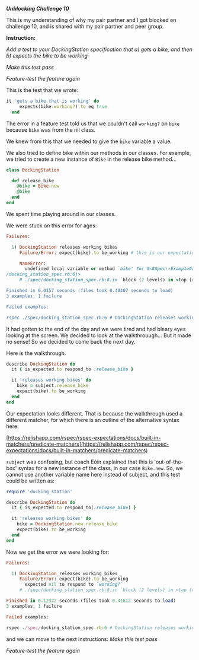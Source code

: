 ***Unblocking Challenge 10***

This is my understanding of why my pair partner and I got blocked on challenge 10, and is shared with my pair partner and peer group. 

**Instruction:**

*Add a test to your DockingStation specification that a) gets a bike, and then b) expects the bike to be working*

*Make this test pass*

*Feature-test the feature again*

This is the test that we wrote: 

```ruby
it 'gets a bike that is working' do
     expects(bike.working?).to eq true
  end
```

The error in a feature test told us that we couldn't call `working?` on `bike` because `bike` was from the nil class. 

We knew from this that we needed to give the `bike` variable a value. 

We also tried to define bike within our methods in our classes. For example, we tried to create a new instance of `Bike` in the release bike method...

```ruby
class DockingStation

  def release_bike
    @bike = Bike.new
    @bike
  end
end
```

We spent time playing around in our classes. 

We were stuck on this error for ages: 

```ruby
Failures:

  1) DockingStation releases working bikes
     Failure/Error: expect(bike).to be_working # this is our expectation.

     NameError:
       undefined local variable or method `bike' for #<RSpec::ExampleGroups::DockingStation "releases working bikes" (./spec
/docking_station_spec.rb:6)>
     # ./spec/docking_station_spec.rb:8:in `block (2 levels) in <top (required)>'

Finished in 0.0157 seconds (files took 0.40407 seconds to load)
3 examples, 1 failure

Failed examples:

rspec ./spec/docking_station_spec.rb:6 # DockingStation releases working bikes
```

It had gotten to the end of the day and we were tired and had bleary eyes looking at the screen. We decided to look at the walkthrouugh... But it made no sense! So we decided to come back the next day. 

Here is the walkthrough. 

```ruby
describe DockingStation do
  it { is_expected.to respond_to :release_bike }

  it 'releases working bikes' do
    bike = subject.release_bike
    expect(bike).to be_working
  end
end
```

Our expectation looks different. That is because the walkthrough used a different matcher, for which there is an outline of the alternative syntax here: 

[https://relishapp.com/rspec/rspec-expectations/docs/built-in-matchers/predicate-matchers](https://relishapp.com/rspec/rspec-expectations/docs/built-in-matchers/predicate-matchers)

`subject` was confusing, but coach Eóin explained that this is 'out-of-the-box' syntax for a new instance of the class, in our case `Bike.new`. So, we cannot use another variable name here instead of subject, and this test could be written as: 

```ruby
require 'docking_station'

describe DockingStation do
  it { is_expected.to respond_to(:release_bike) }

  it 'releases working bikes' do
    bike = DockingStation.new.release_bike 
    expect(bike).to be_working 
  end
end
```

Now we get the error we were looking for: 

```ruby
Failures:

  1) DockingStation releases working bikes
     Failure/Error: expect(bike).to be_working
       expected nil to respond to `working?`
     # ./spec/docking_station_spec.rb:8:in `block (2 levels) in <top (required)>'

Finished in 0.12322 seconds (files took 0.41612 seconds to load)
3 examples, 1 failure

Failed examples:

rspec ./spec/docking_station_spec.rb:6 # DockingStation releases working bikes
```

and we can move to the next instructions:
*Make this test pass*

*Feature-test the feature again*
